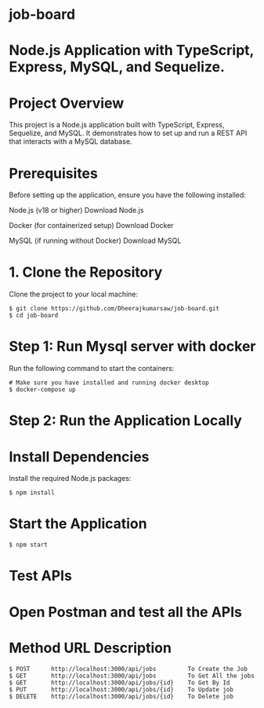 # job-board

# Node.js Application with TypeScript, Express, MySQL, and Sequelize.

# Project Overview
This project is a Node.js application built with TypeScript, Express, Sequelize, and MySQL. It demonstrates how to set up and run a REST API that interacts with a MySQL database.

# Prerequisites
Before setting up the application, ensure you have the following installed:

Node.js (v18 or higher)
Download Node.js

Docker (for containerized setup)
Download Docker

MySQL (if running without Docker)
Download MySQL

# 1. Clone the Repository
Clone the project to your local machine:

```shell
$ git clone https://github.com/Dheerajkumarsaw/job-board.git
$ cd job-board
```

# Step 1: Run Mysql server with docker
Run the following command to start the containers:

```shell
# Make sure you have installed and running docker desktop
$ docker-compose up
```

# Step 2: Run the Application Locally

# Install Dependencies
Install the required Node.js packages:
```shell
$ npm install
```

# Start the Application
```shell
$ npm start
```

# Test APIs 
# Open Postman and test all the APIs
# Method          URL                           Description
```shell
$ POST      http://localhost:3000/api/jobs         To Create the Job
$ GET       http://localhost:3000/api/jobs         To Get All the jobs
$ GET       http://localhost:3000/api/jobs/{id}    To Get By Id
$ PUT       http://localhost:3000/api/jobs/{id}    To Update job
$ DELETE    http://localhost:3000/api/jobs/{id}    To Delete job
```

